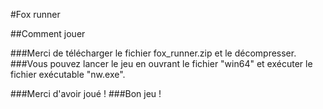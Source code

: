 #Fox runner

##Comment jouer

###Merci de télécharger le fichier fox_runner.zip et le décompresser.
###Vous pouvez lancer le jeu en ouvrant le fichier "win64" et exécuter le fichier exécutable "nw.exe".

###Merci d'avoir joué !
###Bon jeu !

